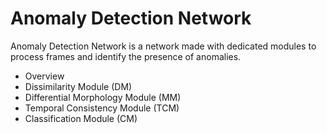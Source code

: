 # Anomaly Detection Network
Anomaly Detection Network is a network made with dedicated modules to process frames and identify the presence of anomalies.

* Overview
* Dissimilarity Module (DM)
* Differential Morphology Module (MM)
* Temporal Consistency Module (TCM)
* Classification Module (CM)
